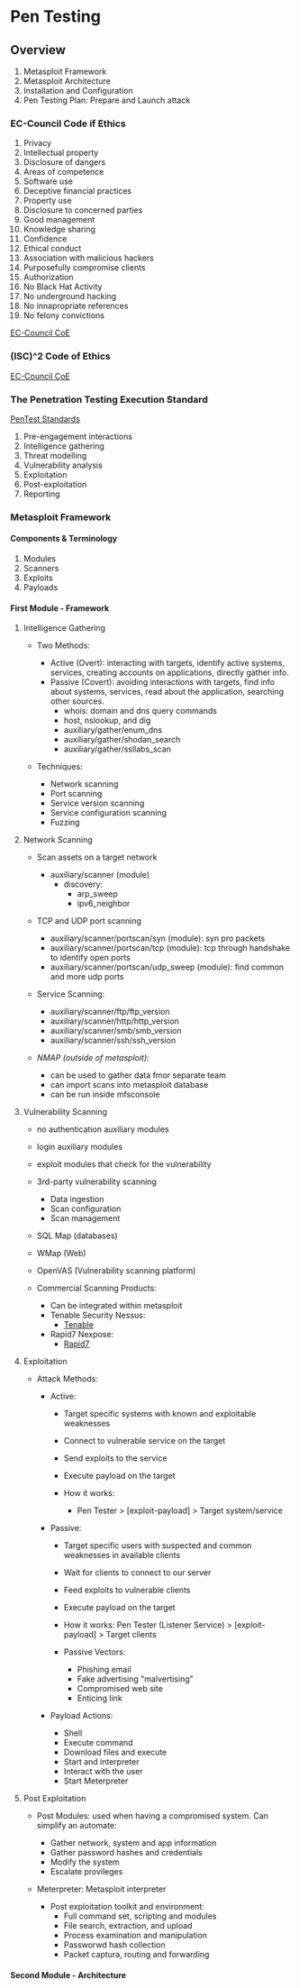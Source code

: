 # Pen Testing

## Overview

1. Metasploit Framework
2. Metasploit Architecture
3. Installation and Configuration
4. Pen Testing Plan: Prepare and Launch attack

### EC-Council Code if Ethics

1. Privacy
2. Intellectual property
3. Disclosure of dangers
4. Areas of competence
5. Software use
6. Deceptive financial practices
7. Property use
8. Disclosure to concerned parties
9. Good management
10. Knowledge sharing
11. Confidence
12. Ethical conduct
13. Association with malicious hackers
14. Purposefully compromise clients
15. Authorization
16. No Black Hat Activity
17. No underground hacking
18. No innapropriate references
19. No felony convictions

[EC-Council CoE](https://www.eccouncil.org/code-of-ethics/)

### (ISC)^2 Code of Ethics
[EC-Council CoE](https://www.isc2.org/ethics/)

### The Penetration Testing Execution Standard
[PenTest Standards](https://www.pentest-standard.org)

1. Pre-engagement interactions
2. Intelligence gathering
3. Threat modelling
4. Vulnerability analysis
5. Exploitation
6. Post-exploitation
7. Reporting

### Metasploit Framework 

#### Components & Terminology
1. Modules
2. Scanners
3. Exploits
4. Payloads

#### First Module - Framework
1. Intelligence Gathering
    - Two Methods:
        - Active (Overt): interacting with targets, identify active systems, services, creating accounts on applications, directly gather info.
        - Passive (Covert): avoiding interactions with targets, find info about systems, services, read about the application, searching other sources.
            - whois: domain and dns query commands
            - host, nslookup, and dig
            - auxiliary/gather/enum_dns
            - auxiliary/gather/shodan_search
            - auxiliary/gather/ssllabs_scan

    - Techniques:
        - Network scanning
        - Port scanning
        - Service version scanning
        - Service configuration scanning
        - Fuzzing


2. Network Scanning
    - Scan assets on a target network
        - auxiliary/scanner (module)
            - discovery: 
                - arp_sweep
                - ipv6_neighbor
    - TCP and UDP port scanning
        - auxiliary/scanner/portscan/syn (module): syn pro packets
        - auxiliary/scanner/portscan/tcp (module): tcp through handshake to identify open ports
        - auxiliary/scanner/portscan/udp_sweep (module): find common and more udp ports
    - Service Scanning:
        - auxiliary/scanner/ftp/ftp_version
        - auxiliary/scanner/http/http_version
        - auxiliary/scanner/smb/smb_version
        - auxiliary/scanner/ssh/ssh_version

    - *NMAP (outside of metasploit):*
        - can be used to gather data fmor separate team
        - can import scans into metasploit database
        - can be run inside mfsconsole

3. Vulnerability Scanning
    - no authentication auxiliary modules
    - login auxiliary modules
    - exploit modules that check for the vulnerability

    - 3rd-party vulnerability scanning
        - Data ingestion
        - Scan configuration
        - Scan management

    - SQL Map (databases)
    - WMap (Web)
    - OpenVAS (Vulnerability scanning platform)

    - Commercial Scanning Products:
        - Can be integrated within metasploit
        - Tenable Security Nessus:
            - [Tenable](https://www.tenable.com/products/nessus/nessus-professional)
        - Rapid7 Nexpose:
            - [Rapid7](https://www.rapid7.com/products/nexpose/)

4. Exploitation
    - Attack Methods:
        - Active:
            - Target specific systems with known and exploitable weaknesses
            - Connect to vulnerable service on the target
            - Send exploits to the service
            - Execute payload on the target

            - How it works:
                - Pen Tester > [exploit-payload] > Target system/service
        
        - Passive:
            - Target specific users with suspected and common weaknesses in available clients
            - Wait for clients to connect to our server
            - Feed exploits to vulnerable clients
            - Execute payload on the target

            - How it works:
                Pen Tester (Listener Service) > [exploit-payload] > Target clients  

            - Passive Vectors:
                - Phishing email
                - Fake advertising "malvertising"
                - Compromised web site
                - Enticing link

        - Payload Actions:
            - Shell
            - Execute command
            - Download files and execute
            - Start and interpreter
            - Interact with the user
            - Start Meterpreter
        
5. Post Exploitation
    - Post Modules: used when having a compromised system. Can simplify an automate:
        - Gather network, system and app information
        - Gather password hashes and credentials
        - Modify the system
        - Escalate provileges
    
    - Meterpreter: Metasploit interpreter
        - Post exploitation toolkit and environment:
            - Full command set, scripting and modules
            - File search, extraction, and upload
            - Process examination and manipulation
            - Passworwd hash collection
            - Packet captura, routing and forwarding

#### Second Module - Architecture
